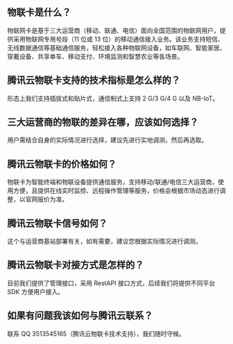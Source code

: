 ## 物联卡是什么？
物联网卡是基于三大运营商（移动、联通、电信）面向全国范围的物联网用户，提供采用物联网专用号段（11 位或 13 位）的移动通信接入业务。该业务支持短信、无线数据通信等基础通信服务，轻松接入各种物联网设备，如车联网、智能家居、穿戴设备、共享单车、移动支付、环境监测和智慧农业等各场景。

## 腾讯云物联卡支持的技术指标是怎么样的？
形态上我们支持插拔式和贴片式，通信制式上支持 2 G/3 G/4 G 以及 NB-IoT。

## 三大运营商的物联的差异在哪，应该如何选择？
用户需结合自身的实际情况进行选择，建议先进行实地调测，然后再选取。

## 腾讯云物联卡的价格如何？
物联卡为智能终端和物联设备提供通信服务，支持移动/联通/电信三大运营商，使用方便，且提供在线实时监控、远程操作管理等服务，价格会根据市场动态进行调整，以官网报价为准。

## 腾讯云物联卡信号如何？
这个与运营商基站部署有关，如有需要，建议您根据实际情况进行调测。

## 腾讯云物联卡对接方式是怎样的？
目前我们提供了管理接口，采用 RestAPI 接口方式，后续我们将提供不同平台 SDK 方便用户接入。

## 如果有问题我该如何与腾讯云联系？
联系 QQ 3513545165（腾讯云物联卡技术支持），我们随时守候。

